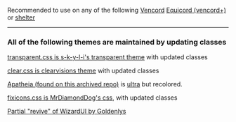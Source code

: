 Recommended to use on any of the following [Vencord](https://github.com/Vendicated/Vencord) [Equicord (vencord+)](https://github.com/Equicord/Equicord) or [shelter](https://github.com/uwu/shelter)

------------------------

### All of the following themes are maintained by updating classes

[transparent.css is s-k-y-l-i's transparent theme](https://github.com/s-k-y-l-i/discord-themes/blob/main/Theme%20code/transparency.css) with updated classes 

[clear.css is clearvisions theme](https://clearvision.github.io/ClearVision-v6/main.css) with updated classes

[Apatheia (found on this archived repo)](https://github.com/AmadeusWM/dotfiles-hyprland/blob/main/dots/BetterDiscord/Apatheia.theme.css) is [ultra](https://github.com/TheCommieAxolotl/BetterDiscord-Stuff/blob/main/Ultra/Ultra.theme.css) but recolored.

[fixicons.css is MrDiamondDog's css](https://github.com/MrDiamondDog/noUglyIconsTheme), with updated classes


[Partial "revive" of WizardUI by Goldenlys](https://github.com/GoldenLys/WizardUI/)
